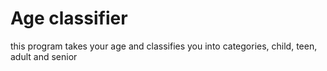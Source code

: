 # Age classifier
this program takes your age and classifies you into categories, child, teen, adult and senior